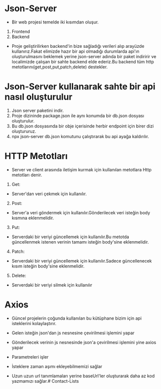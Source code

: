 # Json-Server
- Bir web projesi temelde iki kısımdan oluşur.
1. Frontend
2. Backend
- Proje geliştirilirken backend'in bize sağladığı verileri alıp arayüzde kullanırız.Fakat elimizde hazır bir api olmadığı durumlarda api'ın oluşturulmasını beklemek yerine json-server adında bir paket indiririr ve localimizde çalışan bir sahte backend elde ederiz.Bu backend tüm http metotlarını(get,post,put,patch,delete) destekler.

# Json-Server kullanarak sahte bir api nasıl oluşturulur
1. Json server paketini indir.
2. Proje dizininde package.json ile aynı konumda bir db.json dosyası oluşturulur.
3. Bu db.json dosyasında bir obje içerisinde herbir endpoint için birer dizi oluştururuz.
4. npx json-server db.json komutunu çalıştırarak bu api ayağa kaldırılır.

# HTTP Metotları
- Server ve client arasında iletişim kurmak için kullanılan metotlara Http metotları denir.
1. Get:
- Server'dan veri çekmek için kullanılır.
2. Post:
- Server'a veri göndermek için kullanılır.Gönderilecek veri isteğin body kısmına eklenmelidir.
3. Put:
- Serverdaki bir veriyi güncellemek için kullanılır.Bu metotda güncellenmek istenen verinin tamamı isteğin body'sine eklenmelidir.
4. Patch:
- Serverdaki bir veriyi güncellemek için kullanılır.Sadece güncellenecek kısım isteğin body'sine eklenmelidir.
5. Delete:
- Serverdaki bir veriyi silmek için kullanılır

# Axios
- Güncel projelerin çoğunda kullanılan bu kütüphane bizim için api isteklerini kolaylaştırır.

- Gelen isteğin json'dan js nesnesine çevirilmesi işlemini yapar

- Gönderilecek verinin js nesnesinde json'a çevirilmesi işlemini yine axios yapar

- Parametreleri işler

- İsteklere zaman aşımı ekleyebilmemizi sağlar

- Uzun uzun url tanımlamaları yerine baseUrl'ler oluşturarak daha az kod yazmamızı sağlar.# Contact-Lists
